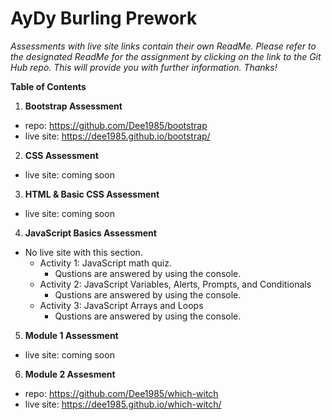 # AyDy Burling Prework

_Assessments with live site links contain their own ReadMe. Please refer to the designated ReadMe for the assignment by clicking on the link to the Git Hub repo. This will provide you with further information. Thanks!_

**Table of Contents**

1. **Bootstrap Assessment**

- repo: <https://github.com/Dee1985/bootstrap>
- live site: <https://dee1985.github.io/bootstrap/>

2. **CSS Assessment**

- live site: coming soon

3. **HTML & Basic CSS Assessment**

- live site: coming soon

4. **JavaScript Basics Assessment**

- No live site with this section.
  - Activity 1: JavaScript math quiz.
    - Qustions are answered by using the console.
  - Activity 2: JavaScript Variables, Alerts, Prompts, and Conditionals
    - Qustions are answered by using the console.
  - Activity 3: JavaScript Arrays and Loops
    - Qustions are answered by using the console.

5. **Module 1 Assessment**

- live site: coming soon

6. **Module 2 Assesment**

- repo: <https://github.com/Dee1985/which-witch>
- live site: <https://dee1985.github.io/which-witch/>
